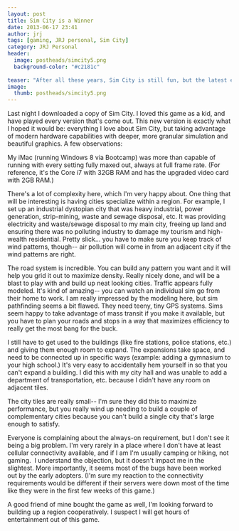 ```yaml
---
layout: post
title: Sim City is a Winner
date: 2013-06-17 23:41
author: jrj
tags: [gaming, JRJ personal, Sim City]
category: JRJ Personal
header:
  image: postheads/simcity5.png
  background-color: "#c2181c"
  
teaser: "After all these years, Sim City is still fun, but the latest edition is not without flaws..."
image: 
  thumb: postheads/simcity5.png
---
```

Last night I downloaded a copy of Sim City. I loved this game as a kid, and have played every version that's come out. This new version is exactly what I hoped it would be: everything I love about Sim City, but taking advantage of modern hardware capabilities with deeper, more granular simulation and beautiful graphics. A few observations:

My iMac (running Windows 8 via Bootcamp) was more than capable of running with every setting fully maxed out, always at full frame rate. (For reference, it's the Core i7 with 32GB RAM and has the upgraded video card with 2GB RAM.)

There's a lot of complexity here, which I'm very happy about. One thing that will be interesting is having cities specialize within a region. For example, I set up an industrial dystopian city that was heavy industrial, power generation, strip-mining, waste and sewage disposal, etc. It was providing electricity and waste/sewage disposal to my main city, freeing up land and ensuring there was no polluting industry to damage my tourism and high-wealth residential. Pretty slick... you have to make sure you keep track of wind patterns, though-- air pollution will come in from an adjacent city if the wind patterns are right.

The road system is incredible. You can build any pattern you want and it will help you grid it out to maximize density. Really nicely done, and will be a blast to play with and build up neat looking cities. Traffic appears fully modeled. It's kind of amazing-- you can watch an individual sim go from their home to work. I am really impressed by the modeling here, but sim pathfinding seems a bit flawed. They need teeny, tiny GPS systems. Sims seem happy to take advantage of mass transit if you make it available, but you have to plan your roads and stops in a way that maximizes efficiency to really get the most bang for the buck.

I still have to get used to the buildings (like fire stations, police stations, etc.) and giving them enough room to expand. The expansions take space, and need to be connected up in specific ways (example: adding a gymnasium to your high school.) It's very easy to accidentally hem yourself in so that you can't expand a building. I did this with my city hall and was unable to add a department of transportation, etc. because I didn't have any room on adjacent tiles.

The city tiles are really small-- I'm sure they did this to maximize performance, but you really wind up needing to build a couple of complementary cities because you can't build a single city that's large enough to satisfy.

Everyone is complaining about the always-on requirement, but I don't see it being a big problem. I'm very rarely in a place where I don't have at least cellular connectivity available, and if I am I'm usually camping or hiking, not gaming.  I understand the objection, but it doesn't impact me in the slightest. More importantly, it seems most of the bugs have been worked out by the early adopters. (I'm sure my reaction to the connectivity requirements would be different if their servers were down most of the time like they were in the first few weeks of this game.)

A good friend of mine bought the game as well, I'm looking forward to building up a region cooperatively. I suspect I will get hours of entertainment out of this game.
